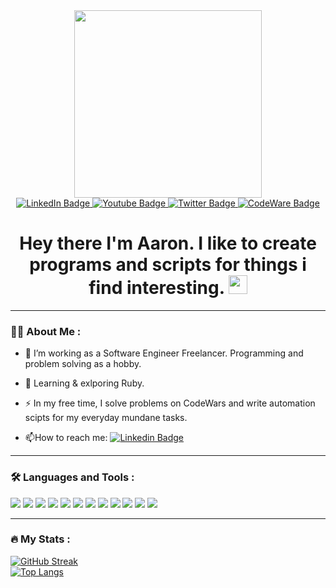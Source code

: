<div id="header" align="center">
  <img src="https://media.giphy.com/media/qgQUggAC3Pfv687qPC/giphy.gif" width="300"/>
  <div id="badges">
    <a href="https://www.linkedin.com/in/aaron-ashcraft-2ba6831a1/">
      <img src="https://img.shields.io/badge/LinkedIn-blue?style=for-the-badge&logo=linkedin&logoColor=white" alt="LinkedIn Badge"/>
    </a>
    <a href="https://www.youtube.com/channel/UC9b51-_x1Ht6CqZccQGMJtw">
      <img src="https://img.shields.io/badge/YouTube-red?style=for-the-badge&logo=youtube&logoColor=white" alt="Youtube Badge"/>
    </a>
    <a href="https://twitter.com/Blinker11696">
      <img src="https://img.shields.io/badge/Twitter-blue?style=for-the-badge&logo=twitter&logoColor=white" alt="Twitter Badge"/>
    </a>
    <a href="https://www.codewars.com/users/Blinker">
      <img src="https://img.shields.io/badge/Codewars-B1361E?style=for-the-badge&logo=Codewars&logoColor=white" alt="CodeWare Badge"/>
    </a>
    
  </div>
  
  <img src="https://komarev.com/ghpvc/?username=Aaron560&style=flat-square&color=blue" alt=""/>
  
  <h1>
    Hey there I'm Aaron. I like to create programs and scripts for things i find interesting.
    <img src="https://media.giphy.com/media/hvRJCLFzcasrR4ia7z/giphy.gif" width="30px"/>
  </h1>
</div>

---

### :man_technologist: About Me :
- :telescope: I’m working as a Software Engineer Freelancer. Programming and problem solving as a hobby.

- :seedling: Learning & exlporing Ruby.

- :zap: In my free time, I solve problems on CodeWars and write automation scipts for my everyday mundane tasks.

- :mailbox:How to reach me: [![Linkedin Badge](https://img.shields.io/badge/-Aaron560-blue?style=flat&logo=Linkedin&logoColor=white)](https://www.linkedin.com/in/aaron-ashcraft-2ba6831a1/)

---

### :hammer_and_wrench: Languages and Tools :
<div>
  <img src="https://img.shields.io/badge/GIT-E44C30?style=for-the-badge&logo=git&logoColor=white"/>
  <img src="https://img.shields.io/badge/powershell-5391FE?style=for-the-badge&logo=powershell&logoColor=white"/>
  <img src="https://img.shields.io/badge/Ruby-CC342D?style=for-the-badge&logo=ruby&logoColor=white"/>
  <img src="https://img.shields.io/badge/Python-FFD43B?style=for-the-badge&logo=python&logoColor=blue"/>
  <img src="https://img.shields.io/badge/JavaScript-323330?style=for-the-badge&logo=javascript&logoColor=F7DF1E"/>
  <img src="https://img.shields.io/badge/HTML5-E34F26?style=for-the-badge&logo=html5&logoColor=white"/>
  <img src="https://img.shields.io/badge/VSCode-0078D4?style=for-the-badge&logo=visual%20studio%20code&logoColor=white"/>
  <img src="https://img.shields.io/badge/MySQL-005C84?style=for-the-badge&logo=mysql&logoColor=white"/>
  <img src="https://img.shields.io/badge/CSS3-1572B6?style=for-the-badge&logo=css3&logoColor=white"/>
  <img src="https://img.shields.io/badge/C%23-239120?style=for-the-badge&logo=c-sharp&logoColor=white"/>
  <img src="https://img.shields.io/badge/Node.js-339933?style=for-the-badge&logo=nodedotjs&logoColor=white"/>
  <img src="https://img.shields.io/badge/GitHub-100000?style=for-the-badge&logo=github&logoColor=white"/>
</div>

---

### :fire: My Stats :
[![GitHub Streak](http://github-readme-streak-stats.herokuapp.com?user=Aaron560&theme=vue-dark&date_format=n%2Fj%5B%2FY%5D)](https://git.io/streak-stats)
<br />
[![Top Langs](https://github-readme-stats.vercel.app/api/top-langs/?username=Aaron560)](https://github.com/anuraghazra/github-readme-stats)

<!---
Aaron560/Aaron560 is a ✨ special ✨ repository because its `README.md` (this file) appears on your GitHub profile.
You can click the Preview link to take a look at your changes.
--->
